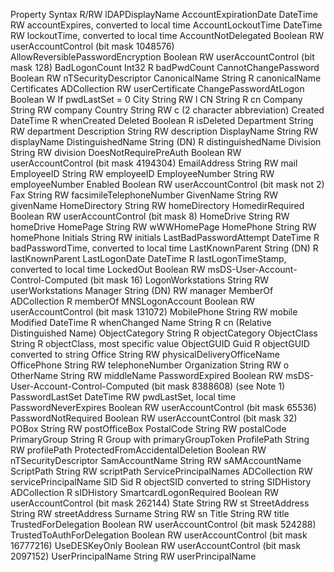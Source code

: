 Property 	                            Syntax 	    R/RW 	    lDAPDisplayName
AccountExpirationDate 	                DateTime 	RW 	        accountExpires, converted to local time
AccountLockoutTime 	                    DateTime 	RW 	        lockoutTime, converted to local time
AccountNotDelegated 	                Boolean 	RW 	        userAccountControl (bit mask 1048576)
AllowReversiblePasswordEncryption 	    Boolean 	RW 	        userAccountControl (bit mask 128)
BadLogonCount 	                        Int32 	    R 	        badPwdCount
CannotChangePassword 	                Boolean 	RW 	        nTSecurityDescriptor
CanonicalName 	                        String 	    R 	        canonicalName
Certificates 	                        ADCollection 	    RW 	userCertificate
ChangePasswordAtLogon               	Boolean 	W 	        If pwdLastSet = 0
City 	                                String      RW 	        l
CN 	String 	R 	cn
Company 	String 	RW 	company
Country 	String 	RW 	c (2 character abbreviation)
Created 	DateTime 	R 	whenCreated
Deleted 	Boolean 	R 	isDeleted
Department 	String 	RW 	department
Description 	String 	RW 	description
DisplayName 	String 	RW 	displayName
DistinguishedName 	String (DN) 	R 	distinguishedName
Division 	String 	RW 	division
DoesNotRequirePreAuth 	Boolean 	RW 	userAccountControl (bit mask 4194304)
EmailAddress 	String 	RW 	mail
EmployeeID 	String 	RW 	employeeID
EmployeeNumber 	String 	RW 	employeeNumber
Enabled 	Boolean 	RW 	userAccountControl (bit mask not 2)
Fax 	String 	RW 	facsimileTelephoneNumber
GivenName 	String 	RW 	givenName
HomeDirectory 	String 	RW 	homeDirectory
HomedirRequired 	Boolean 	RW 	userAccountControl (bit mask 8)
HomeDrive 	String 	RW 	homeDrive
HomePage 	String 	RW 	wWWHomePage
HomePhone 	String 	RW 	homePhone
Initials 	String 	RW 	initials
LastBadPasswordAttempt 	DateTime 	R 	badPasswordTime, converted to local time
LastKnownParent 	String (DN) 	R 	lastKnownParent
LastLogonDate 	DateTime 	R 	lastLogonTimeStamp, converted to local time
LockedOut 	Boolean 	RW 	msDS-User-Account-Control-Computed (bit mask 16)
LogonWorkstations 	String 	RW 	userWorkstations
Manager 	String (DN) 	RW 	manager
MemberOf 	ADCollection 	R 	memberOf
MNSLogonAccount 	Boolean 	RW 	userAccountControl (bit mask 131072)
MobilePhone 	String 	RW 	mobile
Modified 	DateTime 	R 	whenChanged
Name 	String 	R 	cn (Relative Distinguished Name)
ObjectCategory 	String 	R 	objectCategory
ObjectClass 	String 	R 	objectClass, most specific value
ObjectGUID 	Guid 	R 	objectGUID converted to string
Office 	String 	RW 	physicalDeliveryOfficeName
OfficePhone 	String 	RW 	telephoneNumber
Organization 	String 	RW 	o
OtherName 	String 	RW 	middleName
PasswordExpired 	Boolean 	RW 	msDS-User-Account-Control-Computed (bit mask 8388608) (see Note 1)
PasswordLastSet 	DateTime 	RW 	pwdLastSet, local time
PasswordNeverExpires 	Boolean 	RW 	userAccountControl (bit mask 65536)
PasswordNotRequired 	Boolean 	RW 	userAccountControl (bit mask 32)
POBox 	String 	RW 	postOfficeBox
PostalCode 	String 	RW 	postalCode
PrimaryGroup 	String 	R 	Group with primaryGroupToken
ProfilePath 	String 	RW 	profilePath
ProtectedFromAccidentalDeletion 	Boolean 	RW 	nTSecurityDescriptor
SamAccountName 	String 	RW 	sAMAccountName
ScriptPath 	String 	RW 	scriptPath
ServicePrincipalNames 	ADCollection 	RW 	servicePrincipalName
SID 	Sid 	R 	objectSID converted to string
SIDHistory 	ADCollection 	R 	sIDHistory
SmartcardLogonRequired 	Boolean 	RW 	userAccountControl (bit mask 262144)
State 	String 	RW 	st
StreetAddress 	String 	RW 	streetAddress
Surname 	String 	RW 	sn
Title 	String 	RW 	title
TrustedForDelegation 	Boolean 	RW 	userAccountControl (bit mask 524288)
TrustedToAuthForDelegation 	Boolean 	RW 	userAccountControl (bit mask 16777216)
UseDESKeyOnly 	Boolean 	RW 	userAccountControl (bit mask 2097152)
UserPrincipalName 	String 	RW 	userPrincipalName
